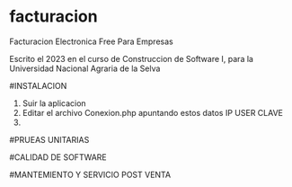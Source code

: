 # facturacion
Facturacion Electronica Free Para Empresas

Escrito el 2023 en el curso de Construccion de Software I, para la Universidad Nacional Agraria de la Selva

#INSTALACION

1. Suir la aplicacion
2. Editar el archivo Conexion.php apuntando estos datos
   IP
   USER
   CLAVE 
4. 


#PRUEAS UNITARIAS

#CALIDAD DE SOFTWARE

#MANTEMIENTO Y SERVICIO POST VENTA
